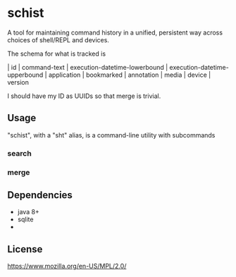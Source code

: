 # schist

A tool for maintaining command history in a unified, persistent way across choices of shell/REPL and devices.

The schema for what is tracked is

| id | command-text | execution-datetime-lowerbound | execution-datetime-upperbound | application | bookmarked | annotation | media | device | version

I should have my ID as UUIDs so that merge is trivial.

## Usage

"schist", with a "sht" alias, is a command-line utility with subcommands

### search

### merge



## Dependencies

* java 8+
* sqlite
* 
## License

https://www.mozilla.org/en-US/MPL/2.0/


